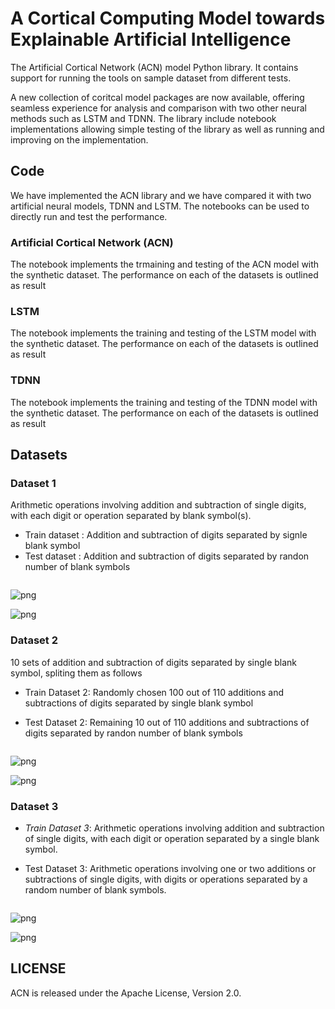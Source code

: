 # A Cortical Computing Model towards Explainable Artificial Intelligence

<p>The Artificial Cortical Network (ACN) model Python library. It contains support for running the tools on sample dataset from different tests. 

<p>A new collection of coritcal model packages are now available, offering seamless experience for analysis and comparison with two other neural methods such as  LSTM and TDNN. 
The library include notebook implementations allowing simple testing of the library as well as running and improving on the implementation.

## Code
We have implemented the ACN library and we have compared it with two artificial neural models, TDNN and LSTM. The notebooks can be used to directly run and test the performance.

### Artificial Cortical Network (ACN)  
The notebook implements the trmaining and testing of the ACN model with the synthetic dataset. The performance on each of the datasets is outlined as result

### LSTM
The notebook implements the training and testing of the LSTM model with the synthetic dataset. The performance on each of the datasets is outlined as result

### TDNN
The notebook implements the training and testing of the TDNN model with the synthetic dataset. The performance on each of the datasets is outlined as result

## Datasets

### Dataset 1

Arithmetic operations involving addition and subtraction of single digits, with each digit or operation separated by blank symbol(s).

- Train dataset : Addition and subtraction of digits separated by signle blank symbol
- Test dataset : Addition and subtraction of digits separated by randon number of blank symbols 


```python

```


    
![png](read_me\output_8_0.png)
    



    
![png](read_me\output_8_1.png)
    


### Dataset 2
10 sets of addition and subtraction of digits separated by single blank symbol, spliting them as follows

- Train Dataset 2: Randomly chosen 100 out of 110 additions and subtractions of digits separated by single blank symbol

- Test Dataset 2: Remaining 10 out of 110 additions and subtractions of digits separated by randon number of blank symbols 



```python

```


    
![png](read_me\output_10_0.png)
    



    
![png](read_me\output_10_1.png)
    


### Dataset 3

- *Train Dataset 3*: Arithmetic operations involving addition and subtraction of single digits, with each digit or operation separated by a single blank symbol.

- Test Dataset 3: Arithmetic operations involving one or two additions or subtractions of single digits, with digits or operations separated by a random number of blank symbols.


```python

```


    
![png](read_me\output_12_0.png)
    



    
![png](read_me\output_12_1.png)
    


## LICENSE


ACN is released under the Apache License, Version 2.0.


```python

```
